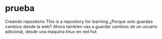 # prueba
Creando repositorio
This is a repository for learning
¿Porque solo guardas cambios desde la web?
Ahora tambien vas a guardar cambios de un usuario adicional, desde una máquina linux en red hut
